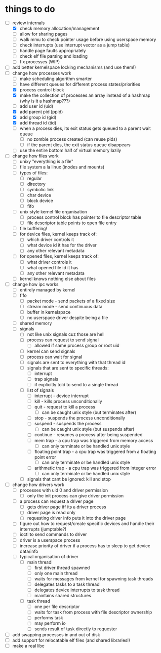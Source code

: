 # things to do
- [ ] review internals
  - [X] check memory allocation/management
  - [ ] allow for sharing pages
  - [ ] walk mmu to check pointer usage before using userspace memory
  - [ ] check interrupts (use interrupt vector as a jump table)
  - [ ] handle page faults appropriately
  - [ ] check elf file parsing and loading
  - [ ] fix processes (WIP)
- [ ] add better kernelspace locking mechanisms (and use them!)
- [ ] change how processes work
  - [ ] make scheduling algorithm smarter
  - [ ] have different queues for different process states/priorities
  - [X] process control block
  - [X] make the collection of processes an array instead of a hashmap (why is it a hashmap???)
  - [ ] add user id (uid)
  - [X] add parent pid (ppid)
  - [X] add group id (gid)
  - [X] add thread id (tid)
  - [ ] when a process dies, its exit status gets queued to a parent wait queue
    - [ ] no zombie process created (can reuse pids)
    - [ ] if the parent dies, the exit status queue disappears
  - [ ] use the entire bottom half of virtual memory lazily
- [ ] change how files work
  - [ ] unixy "everything is a file"
  - [ ] file system a la linux (inodes and mounts)
  - [ ] types of files:
    - [ ] regular
    - [ ] directory
    - [ ] symbolic link
    - [ ] char device
    - [ ] block device
    - [ ] fifo
  - [ ] unix style kernel file organisation
    - [ ] process control block has pointer to file descriptor table
    - [ ] file descriptor table points to open file entry
  - [ ] file buffering!
  - [ ] for device files, kernel keeps track of:
    - [ ] which driver controls it
    - [ ] what device id it has for the driver
    - [ ] any other relevant metadata
  - [ ] for opened files, kernel keeps track of:
    - [ ] what driver controls it
    - [ ] what opened file id it has
    - [ ] any other relevant metadata
  - [ ] kernel knows nothing else about files
- [ ] change how ipc works
  - [ ] entirely managed by kernel
  - [ ] fifo
    - [ ] packet mode - send packets of a fixed size
    - [ ] stream mode - send continuous data
    - [ ] buffer in kernelspace
    - [ ] no userspace driver despite being a file
  - [ ] shared memory
  - [ ] signals
    - [ ] not like unix signals cuz those are hell
    - [ ] process can request to send signal
      - [ ] allowed if same process group or root uid
    - [ ] kernel can send signals
    - [ ] process can wait for signal
    - [ ] signals are sent to everything with that thread id
    - [ ] signals that are sent to specific threads:
      - [ ] interrupt
      - [ ] trap signals
      - [ ] if explicitly told to send to a single thread
    - [ ] list of signals
      - [ ] interrupt - device interrupt
      - [ ] kill - kills process unconditionally
      - [ ] quit - request to kill a process
        - [ ] can be caught unix style (but terminates after)
      - [ ] stop - suspends the process unconditionally
      - [ ] suspend - suspends the process
        - [ ] can be caught unix style (but suspends after)
      - [ ] continue - resumes a process after being suspended
      - [ ] mem trap - a cpu trap was triggered from memory access
        - [ ] can only terminate or be handled unix style
      - [ ] floating point trap - a cpu trap was triggered from a floating point error
        - [ ] can only terminate or be handled unix style
      - [ ] arithmetic trap - a cpu trap was triggered from integer error
        - [ ] can only terminate or be handled unix style
    - [ ] signals that cant be ignored: kill and stop
- [ ] change how drivers work
  - [ ] processes with uid 0 and driver permission
    - [ ] only the init process can give driver permission
  - [ ] a process can request a driver page
    - [ ] gets driver page iff its a driver process
    - [ ] driver page is read only
    - [ ] requesting driver info puts it into the driver page
  - [ ] figure out how to request/create specific devices and handle their interrupts (jumptable?)
  - [ ] ioctl to send commands to driver
  - [ ] driver is a userspace process
  - [ ] increase priority of driver if a process has to sleep to get device data/info
  - [ ] typical organisation of driver
    - [ ] main thread
      - [ ] first driver thread spawned
      - [ ] only one main thread
      - [ ] waits for messages from kernel for spawning task threads
      - [ ] delegates tasks to a task thread
      - [ ] delegates device interrupts to task thread
      - [ ] maintains shared structures
    - [ ] task thread
      - [ ] one per file descriptor
      - [ ] waits for task from process with file descriptor ownership
      - [ ] performs task
      - [ ] may perform io
      - [ ] sends result of task directly to requester
- [ ] add swapping processes in and out of disk
- [ ] add support for relocatable elf files (and shared libraries!)
- [ ] make a real libc
